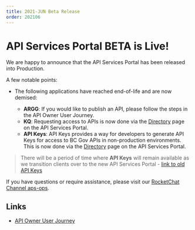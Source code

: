 ```yaml
---
title: 2021-JUN Beta Release
order: 202106
---
```


# API Services Portal BETA is Live!

We are happy to announce that the API Services Portal has been released into Production.

A few notable points:

- The following applications have reached end-of-life and are now demised:

  - **ARGG**: If you would like to publish an API, please follow the steps in the API Owner User Journey.
  - **KQ**: Requesting access to APIs is now done via the [Directory](https://api.gov.bc.ca/devportal/api-directory) page on the API Services Portal.
  - **API Keys**: API Keys provides a way for developers to generate API Keys for access to BC Gov APIs in non-production environments. This is now done via the [Directory](https://api.gov.bc.ca/devportal/api-directory) page on the API Services Portal.

> There will be a period of time where **API Keys** will remain available as we transition clients over to the new API Services Portal - [link to old API Keys](https://gwa2.apps.gov.bc.ca)

If you have questions or require assistance, please visit our [RocketChat Channel aps-ops](https://chat.developer.gov.bc.ca/channel/aps-ops).

## Links

- [API Owner User Journey](../guides/owner-journey.md)
